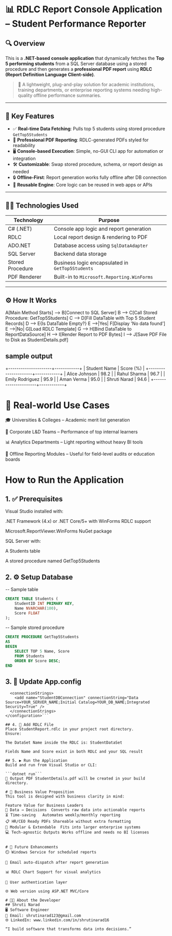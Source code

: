 # 📊 RDLC Report Console Application – Student Performance Reporter

## 🔍 Overview
This is a **.NET-based console application** that dynamically fetches the **Top 5 performing students** from a SQL Server database using a stored procedure and then generates a **professional PDF report** using **RDLC (Report Definition Language Client-side)**.

> 🎯 A lightweight, plug-and-play solution for academic institutions, training departments, or enterprise reporting systems needing high-quality offline performance summaries.

---

## 🧠 Key Features

- ✅ **Real-time Data Fetching**: Pulls top 5 students using stored procedure `GetTop5Students`
- 📄 **Professional PDF Reporting**: RDLC-generated PDFs styled for readability
- 🖥️ **Console-based Execution**: Simple, no-GUI CLI app for automation or integration
- 🛠️ **Customizable**: Swap stored procedure, schema, or report design as needed
- 🔒 **Offline-First**: Report generation works fully offline after DB connection
- 🔁 **Reusable Engine**: Core logic can be reused in web apps or APIs

---

## 👨‍💻 Technologies Used

| Technology       | Purpose                                      |
|------------------|----------------------------------------------|
| C# (.NET)        | Console app logic and report generation      |
| RDLC             | Local report design & rendering to PDF       |
| ADO.NET          | Database access using `SqlDataAdapter`       |
| SQL Server       | Backend data storage                         |
| Stored Procedure | Business logic encapsulated in `GetTop5Students` |
| PDF Renderer     | Built-in to `Microsoft.Reporting.WinForms`   |

---

## ⚙️ How It Works

A[Main Method Starts] --> B[Connect to SQL Server]
B --> C[Call Stored Procedure: GetTop5Students]
C --> D[Fill DataTable with Top 5 Student Records]
D --> E{Is DataTable Empty?}
E -->|Yes| F[Display 'No data found']
E -->|No| G[Load RDLC Template]
G --> H[Bind DataTable to ReportDataSource]
H --> I[Render Report to PDF Bytes]
I --> J[Save PDF File to Disk as StudentDetails.pdf]

## sample output
+---------------------+------------+
| Student Name        | Score (%)  |
+---------------------+------------+
| Alice Johnson       | 98.2       |
| Rahul Sharma        | 96.7       |
| Emily Rodriguez     | 95.9       |
| Aman Verma          | 95.0       |
| Shruti Narad        | 94.6       |
+---------------------+------------+


# 🧩 Real-world Use Cases
🎓 Universities & Colleges – Academic merit list generation

🏢 Corporate L&D Teams – Performance of top internal learners

📊 Analytics Departments – Light reporting without heavy BI tools

📎 Offline Reporting Modules – Useful for field-level audits or education boards

#  How to Run the Application
## 1. ✅ Prerequisites
Visual Studio installed with:

.NET Framework (4.x) or .NET Core/5+ with WinForms RDLC support

Microsoft.ReportViewer.WinForms NuGet package

SQL Server with:

A Students table

A stored procedure named GetTop5Students

## 2. ⚙️ Setup Database
-- Sample table
```sql
CREATE TABLE Students (
    StudentID INT PRIMARY KEY,
    Name NVARCHAR(100),
    Score FLOAT
);
```
-- Sample stored procedure
```sql
CREATE PROCEDURE GetTop5Students
AS
BEGIN
    SELECT TOP 5 Name, Score
    FROM Students
    ORDER BY Score DESC;
END
```
## 3. 📝 Update App.config
```<configuration>
  <connectionStrings>
    <add name="StudentDBConnection" connectionString="Data Source=YOUR_SERVER_NAME;Initial Catalog=YOUR_DB_NAME;Integrated Security=True" />
  </connectionStrings>
</configuration>```
      
## 4. 📄 Add RDLC File
Place StudentReport.rdlc in your project root directory.
Ensure:

The DataSet Name inside the RDLC is: StudentDataSet

Fields Name and Score exist in both RDLC and your SQL result

## 5. ▶️ Run the Application
Build and run from Visual Studio or CLI:

```dotnet run```
🎉 Output PDF StudentDetails.pdf will be created in your build directory.

# 💼 Business Value Proposition
This tool is designed with business clarity in mind:

Feature	Value for Business Leaders
🧠 Data → Decisions	Converts raw data into actionable reports
⏳ Time-saving	Automates weekly/monthly reporting
📋 HR/CEO Ready PDFs	Shareable without extra formatting
🧩 Modular & Extendable	Fits into larger enterprise systems
💻 Tech-agnostic Outputs	Works offline and needs no BI licenses


# 🌱 Future Enhancements
⏲️ Windows Service for scheduled reports

📧 Email auto-dispatch after report generation

📊 RDLC Chart Support for visual analytics

🔐 User authentication layer

🌐 Web version using ASP.NET MVC/Core

# 🧑‍💻 About the Developer
## Shruti Narad
🖥️ Software Engineer
📧 Email: shrutinarad123@gmail.com
🌐 LinkedIn: www.linkedin.com/in/shrutinarad16

“I build software that transforms data into decisions.”

